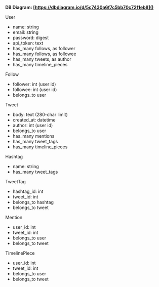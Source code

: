 **DB Diagram: [https://dbdiagram.io/d/5c7430a6f7c5bb70c72f1eb8]()**

User

- name: string
- email: string
- password: digest
- api_token: text
- has_many follows, as follower
- has_many follows, as followee
- has_many tweets, as author
- has_many timeline\_pieces

Follow

- follower: int (user id)
- followee: int (user id)
- belongs_to user

Tweet

- body: text (280-char limit)
- created_at: datetime
- author: int (user id)
- belongs_to user
- has_many mentions
- has_many tweet\_tags
- has_many timeline\_pieces

Hashtag

- name: string
- has_many tweet\_tags

TweetTag

- hashtag_id: int
- tweet_id: int
- belongs_to hashtag
- belongs_to tweet

Mention

- user_id: int
- tweet_id: int
- belongs_to user
- belongs_to tweet

TimelinePiece

- user_id: int
- tweet_id: int
- belongs_to user
- belongs_to tweet